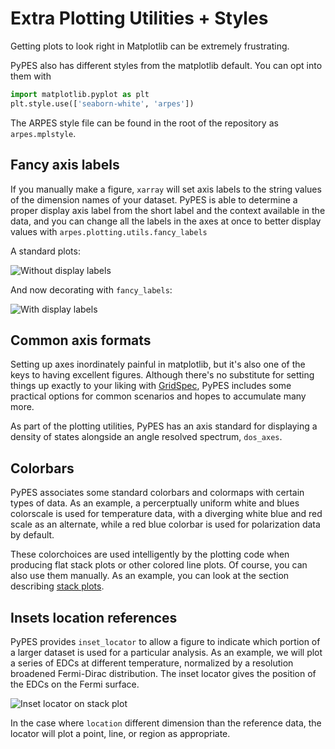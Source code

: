 # Extra Plotting Utilities + Styles

Getting plots to look right in Matplotlib can be extremely frustrating.

PyPES also has different styles from the matplotlib default. You can opt into them with

```python
import matplotlib.pyplot as plt
plt.style.use(['seaborn-white', 'arpes'])
``` 

The ARPES style file can be found in the root of the repository as `arpes.mplstyle`.

## Fancy axis labels

If you manually make a figure, `xarray` will set axis labels to the string values of the dimension 
names of your dataset. PyPES is able to determine a proper display axis label from the short label and 
the context available in the data, and you can change all the labels in the axes at once to better display 
values with `arpes.plotting.utils.fancy_labels`

A standard plots:

![Without display labels](/static/standard-labels.png)

And now decorating with `fancy_labels`:

![With display labels](/static/fancy-labels.png)

## Common axis formats

Setting up axes inordinately painful in matplotlib, but it's also one of the 
keys to having excellent figures. Although there's no substitute for setting 
things up exactly to your liking with [GridSpec](https://matplotlib.org/users/gridspec.html),
PyPES includes some practical options for common scenarios and hopes to 
accumulate many more. 

As part of the plotting utilities, PyPES has an axis standard for 
displaying a density of states alongside an angle resolved spectrum, `dos_axes`. 

## Colorbars

PyPES associates some standard colorbars and colormaps with certain types of data. 
As an example, a percerptually uniform white and blues colorscale is used for
temperature data, with a diverging white blue and red scale as an alternate, while a
red blue colorbar is used for polarization data by default.

These colorchoices are used intelligently by the plotting code when producing 
flat stack plots or other colored line plots. Of course, you can 
also use them manually. As an example, you can look at the section describing 
[stack plots](/stack-plots).


## Insets location references

PyPES provides `inset_locator` to allow a figure to indicate which portion of a 
larger dataset is used for a particular analysis. As an example, we will 
plot a series of EDCs at different temperature, normalized by a resolution
broadened Fermi-Dirac distribution. The inset locator gives the position of the EDCs on
the Fermi surface. 

![Inset locator on stack plot](static/inset-locator.png)

In the case where `location` different dimension than the reference data, the locator 
will plot a point, line, or region as appropriate.